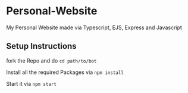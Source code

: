# Personal-Website
My Personal Website made via Typescript, EJS, Express and Javascript


## Setup Instructions

fork the Repo and do `cd path/to/bot`

Install all the required Packages via `npm install`

Start it via `npm start`
